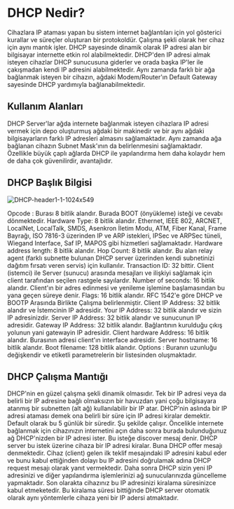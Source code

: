 # DHCP Nedir?
Cihazlara IP ataması yapan bu sistem internet bağlantıları için yol gösterici kurallar ve süreçler oluşturan bir protokoldür. Çalışma şekli olarak her cihaz için aynı mantık işler. DHCP sayesinde dinamik olarak IP adresi alan bir bilgisayar internette etkin rol alabilmektedir. DHCP'den IP adresi almak isteyen cihazlar DHCP sunucusuna giderler ve orada başka IP'ler ile çakışmadan kendi IP adresini alabilmektedir. Aynı zamanda farklı bir ağa bağlanmak isteyen bir cihazın, ağdaki Modem/Router'ın Default Gateway sayesinde DHCP yardımıyla bağlanabilmektedir.

## Kullanım Alanları
DHCP Server'lar ağda internete bağlanmak isteyen cihazlara IP adresi vermek için depo oluşturmuş ağdaki bir makinedir ve bir aynı ağdaki bilgisayarların farklı IP adresleri almasını sağlamaktadır. Aynı zamanda ağa bağlanan cihazın Subnet Mask'ının da belirlenmesini sağlamaktadır. Özellikle büyük çaplı ağlarda DHCP ile yapılandırma hem daha kolaydır hem de daha çok güvenilirdir, avantajlıdır.

## DHCP Başlık Bilgisi
![DHCP-header1-1-1024x549](https://user-images.githubusercontent.com/55113204/116402636-5522a900-a835-11eb-8deb-721af547ed74.png)

Opcode : Burası 8 bitlik alandır. Burada BOOT (önyükleme) isteği ve cevabı dönmektedir.
Hardware Type: 8 bitlik alandır. Ethernet, IEEE 802, ARCNET, LocalNet, LocalTalk, SMDS, Asenkron İletim Modu, ATM, Fiber Kanal, Frame Bayrağı, ISO 7816-3 üzerinden IP ve ARP istekleri, IPSec ve ARPSec tüneli, 	Wiegand Interface, Saf IP, MAPOS gibi hizmetleri sağlamaktadır.
Hardware address length: 8 bitlik alandır. 
Hop Count: 8 bitlik alandır. Bu alan relay agent (farklı subnette bulunan DHCP server üzerinden kendi subnetinizi dağıtım fırsatı veren servis) için kullanılır. 
Transaction ID: 32 bittir. Client (istemci) ile Server (sunucu) arasında mesajları ve ilişkiyi sağlamak için client tarafından seçilen rastgele sayılardır.
Number of seconds: 16 bitlik alandır. Client'ın bir adres edinmesi ve yenileme işlemine başlamasından bu yana geçen süreye denir.
Flags: 16 bitlik alandır. RFC 1542'e göre DHCP ve BOOTP Arasında Birlikte Çalışma belirlenmiştir.
Client IP Address: 32 bitlik alandır ve İstemcinin IP adresidir.
Your IP Address: 32 bitlik alandır ve sizin IP adresinizdir.
Server IP Address: 32 bitlik alandır ve sunucunun IP adresidir.
Gateway IP Address: 32 bitlik alandır. Bağlantının kurulduğu çıkış yolunun yani gatewayin IP adresidir.
Client hardware Address: 16 bitlik alandır. Burasının adresi client'ın interface adresidir. 
Server hostname: 16 bitlik alandır.
Boot filename: 128 bitlik alandır.
Options : Buranın uzunluğu değişkendir ve etiketli parametrelerin bir listesinden oluşmaktadır.

## DHCP Çalışma Mantığı
DHCP'nin en güzel çalışma şekli dinamik olmasıdır. Tek bir IP adresi veya da belirli bir IP adresine bağlı olmaksızın bir havuzdan yani çoğu bilgisayara atanmış bir subnetten (alt ağ) kullanılabilir bir IP atar. DHCP'nin aslında bir IP adresi ataması demek ona belirli bir süre için IP adresi kiralar demektir. Default olarak bu 5 günlük bir süredir. Şu şekilde çalışır. Öncelikle internete bağlanmak için cihazınızın internetini açın daha sonra burada bulunduğunuz ağ DHCP'nizden bir IP adresi ister. Bu isteğe discover mesaj denir. DHCP server bu istek üzerine cihaza bir IP adresi kiralar. Buna DHCP offer mesajı denmektedir. Cihaz (client) gelen ilk teklif mesajındaki IP adresini kabul eder ve bunu kabul ettiğinden dolayı bu IP adresini doğrulamak adına DHCP request mesajı olarak yanıt vermektedir. Daha sonra DHCP sizin yeni IP adresinizi ve diğer yapılandırma işlemlerinizi ağ sunucularınızda güncelleme yapmaktadır. Son olarakta cihazınız bu IP adresinizi kiralama süresinizce kabul etmeketedir. Bu kiralama süresi bittiğinde DHCP server otomatik olarak aynı yöntemlerle cihaza yeni bir IP adersi atmaktadır.


